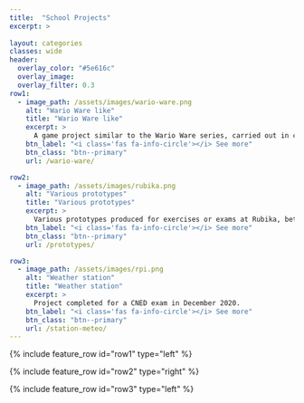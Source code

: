 ```yaml
---
title:  "School Projects"
excerpt: >
  
layout: categories
classes: wide
header:
  overlay_color: "#5e616c"
  overlay_image: 
  overlay_filter: 0.3
row1:
  - image_path: /assets/images/wario-ware.png
    alt: "Wario Ware like"
    title: "Wario Ware like"
    excerpt: >
      A game project similar to the Wario Ware series, carried out in cooperation with 40 students, between December 2021 and February 2022.
    btn_label: "<i class='fas fa-info-circle'></i> See more"
    btn_class: "btn--primary"
    url: /wario-ware/

row2:
  - image_path: /assets/images/rubika.png
    alt: "Various prototypes"
    title: "Various prototypes"
    excerpt: >
      Various prototypes produced for exercises or exams at Rubika, between September and December 2021.
    btn_label: "<i class='fas fa-info-circle'></i> See more"
    btn_class: "btn--primary"
    url: /prototypes/

row3:
  - image_path: /assets/images/rpi.png
    alt: "Weather station"
    title: "Weather station"
    excerpt: >
      Project completed for a CNED exam in December 2020.
    btn_label: "<i class='fas fa-info-circle'></i> See more"
    btn_class: "btn--primary"
    url: /station-meteo/
---
```


{% include feature_row id="row1" type="left" %}

{% include feature_row id="row2" type="right" %}

{% include feature_row id="row3" type="left" %}